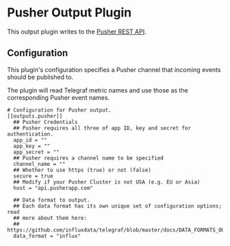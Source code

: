 # Pusher Output Plugin

This output plugin writes to the [Pusher REST API](https://pusher.com/docs/rest_api).

## Configuration

This plugin's configuration specifies a Pusher channel that incoming events should be published to.

The plugin will read Telegraf metric names and use those as the corresponding Pusher event names.

```
# Configuration for Pusher output.
[[outputs.pusher]]
  ## Pusher Credentials
  ## Pusher requires all three of app ID, key and secret for authentication.
  app_id = ""
  app_key = ""
  app_secret = ""
  ## Pusher requires a channel name to be specified
  channel_name = ""
  ## Whether to use https (true) or not (false)
  secure = true
  ## Modify if your Pusher Cluster is not USA (e.g. EU or Asia)
  host = "api.pusherapp.com"

  ## Data format to output.
  ## Each data format has its own unique set of configuration options; read
  ## more about them here:
  ## https://github.com/influxdata/telegraf/blob/master/docs/DATA_FORMATS_OUTPUT.md
  data_format = "influx"
```
